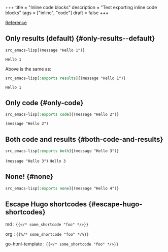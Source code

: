 +++
title = "Inline code blocks"
description = "Test exporting inline code blocks"
tags = ["inline", "code"]
draft = false
+++

[Reference](https://orgmode.org/manual/Structure-of-Code-Blocks.html)


## Only results (default) {#only-results--default}

```org
src_emacs-lisp{(message "Hello 1")}
```

`Hello 1`

Above is the same as:

```org
src_emacs-lisp[:exports results]{(message "Hello 1")}
```

`Hello 1`


## Only code {#only-code}

```org
src_emacs-lisp[:exports code]{(message "Hello 2")}
```

`(message "Hello 2")`


## Both code and results {#both-code-and-results}

```org
src_emacs-lisp[:exports both]{(message "Hello 3")}
```

`(message "Hello 3")` `Hello 3`


## None! {#none}

```org
src_emacs-lisp[:exports none]{(message "Hello 4")}
```


## Escape Hugo shortcodes {#escape-hugo-shortcodes}

md
: `{{</* some_shortcode "foo" */>}}`

org
: `{{%/* some_shortcode "foo" */%}}`

go-html-template
: `{{</* some_shortcode "foo" */>}}`
